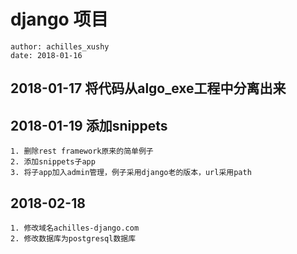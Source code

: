 # django 项目
    author: achilles_xushy
    date: 2018-01-16

## 2018-01-17 将代码从algo_exe工程中分离出来

## 2018-01-19 添加snippets
    1. 删除rest framework原来的简单例子
    2. 添加snippets子app
    3. 将子app加入admin管理，例子采用django老的版本，url采用path
    
## 2018-02-18
    1. 修改域名achilles-django.com
    2. 修改数据库为postgresql数据库